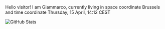 Hello visitor! I am Giammarco, currently living in space coordinate Brussels and time coordinate Thursday, 15 April, 14:12 CEST

![GitHub Stats](https://github-readme-stats.vercel.app/api?username=grcasanova)

